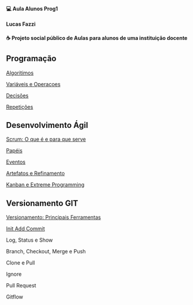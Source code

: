 #### 💻 Aula Alunos Prog1
#### Lucas Fazzi
<h4 align="left">
  ☕ Projeto social público de Aulas para alunos de uma instituição docente
</h4>

## Programação

[Algoritimos](https://github.com/lucasfazzib/aula_alunos_prog1_v1/blob/master/Programacao/Algoritimo.md)

[Variáveis e Operacoes](https://github.com/lucasfazzib/aula_alunos_prog1_v1/blob/master/Programacao/Variaveis_e_Operacoes.md)

[Decisões](https://github.com/lucasfazzib/aula_alunos_prog1_v1/blob/master/Programacao/Decisoes.md)

[Repetições](https://github.com/lucasfazzib/aula_alunos_prog1_v1/blob/master/Programacao/Repeticao.md)


## Desenvolvimento Ágil 

[Scrum: O que é e para que serve](https://github.com/lucasfazzib/aula_alunos_prog1_v1/blob/master/Desenvolvimento_Agil/Scrum.md)

[Papéis](https://github.com/lucasfazzib/aula_alunos_prog1_v1/blob/master/Desenvolvimento_Agil/Papeis.MD)

[Eventos](https://github.com/lucasfazzib/aula_alunos_prog1_v1/blob/master/Desenvolvimento_Agil/Eventos.md)

[Artefatos e Refinamento](https://github.com/lucasfazzib/aula_alunos_prog1_v1/blob/master/Desenvolvimento_Agil/Artefatos_e_Refinamento.md)

[Kanban e Extreme Programming](https://github.com/lucasfazzib/aula_alunos_prog1_v1/blob/master/Desenvolvimento_Agil/Kanban_e_ExtremeProgamming.md)

## Versionamento GIT

[Versionamento: Principais Ferramentas](https://github.com/lucasfazzib/aula_alunos_prog1_v1/blob/master/Versionamento_GIT/Versionamento.md)

[Init Add Commit](https://github.com/lucasfazzib/aula_alunos_prog1_v1/blob/master/Versionamento_GIT/init_add_commit.md)

Log, Status e Show

Branch, Checkout, Merge e Push

Clone e Pull

Ignore

Pull Request

Gitflow
